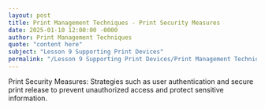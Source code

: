 ```yaml
---
layout: post
title: Print Management Techniques - Print Security Measures
date: 2025-01-10 12:00:00 -0000
author: Print Management Techniques
quote: "content here"
subject: "Lesson 9 Supporting Print Devices"
permalink: "/Lesson 9 Supporting Print Devices/Print Management Techniques/Print Management Techniques - Print Security Measures"
---
```


Print Security Measures: Strategies such as user authentication and secure print release to prevent unauthorized access and protect sensitive information.
